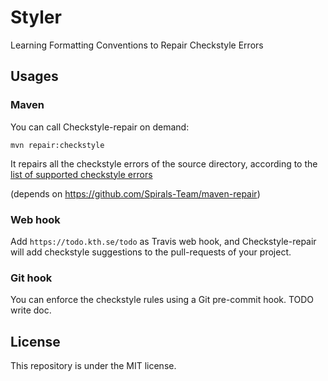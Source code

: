 # Styler

Learning Formatting Conventions to Repair Checkstyle Errors

## Usages

### Maven

You can call Checkstyle-repair on demand:

    mvn repair:checkstyle
   
It repairs all the checkstyle errors of the source directory, according to the [list of supported checkstyle errors](https://github.com/kth-tcs/checkstyle-repair/master/supported-error-types.md)

(depends on https://github.com/Spirals-Team/maven-repair)

### Web hook

Add `https://todo.kth.se/todo` as Travis web hook, and Checkstyle-repair will add checkstyle suggestions to the pull-requests of your project.

### Git hook

You can enforce the checkstyle rules using a Git pre-commit hook. TODO write doc. 

## License

This repository is under the MIT license.

